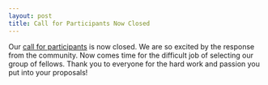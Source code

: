 ```yaml
---
layout: post
title: Call for Participants Now Closed
---
```

Our [call for participants](https://visualizingthefuture.github.io/call/) is now closed. We are so excited by the response from the community. Now comes time for the difficult job of selecting our group of fellows. Thank you to everyone for the hard work and passion you put into your proposals!
